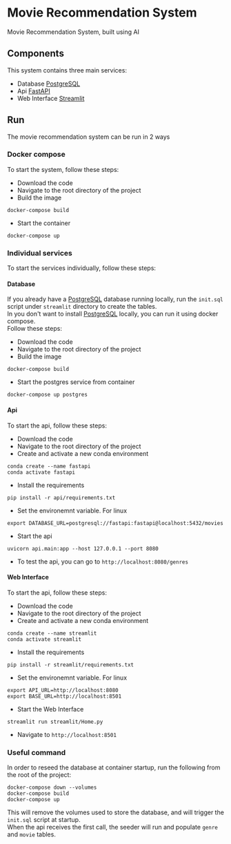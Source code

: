 # Movie Recommendation System

Movie Recommendation System, built using AI

## Components

This system contains three main services:

- Database [PostgreSQL]("https://www.postgresql.org/")
- Api [FastAPI]("https://fastapi.tiangolo.com/")
- Web Interface [Streamlit]("https://streamlit.io/")

## Run

The movie recommendation system can be run in 2 ways

### Docker compose

To start the system, follow these steps:

- Download the code
- Navigate to the root directory of the project
- Build the image

```
docker-compose build
```

- Start the container

```
docker-compose up
```

### Individual services

To start the services individually, follow these steps:

#### Database

If you already have a [PostgreSQL]("https://www.postgresql.org/") database running locally, run the `init.sql` script under `streamlit` directory to create the tables.
<br>
In you don't want to install [PostgreSQL]("https://www.postgresql.org/") locally, you can run it using docker compose.
<br>
Follow these steps:

- Download the code
- Navigate to the root directory of the project
- Build the image

```
docker-compose build
```

- Start the postgres service from container

```
docker-compose up postgres
```

#### Api

To start the api, follow these steps:

- Download the code
- Navigate to the root directory of the project
- Create and activate a new conda environment

```
conda create --name fastapi
conda activate fastapi
```

- Install the requirements

```
pip install -r api/requirements.txt
```

- Set the environemnt variable. For linux

```
export DATABASE_URL=postgresql://fastapi:fastapi@localhost:5432/movies
```

- Start the api

```
uvicorn api.main:app --host 127.0.0.1 --port 8080
```

- To test the api, you can go to `http://localhost:8080/genres`

#### Web Interface

To start the api, follow these steps:

- Download the code
- Navigate to the root directory of the project
- Create and activate a new conda environment

```
conda create --name streamlit
conda activate streamlit
```

- Install the requirements

```
pip install -r streamlit/requirements.txt
```

- Set the environemnt variable. For linux

```
export API_URL=http://localhost:8080
export BASE_URL=http://localhost:8501
```

- Start the Web Interface

```
streamlit run streamlit/Home.py
```

- Navigate to `http://localhost:8501`

### Useful command

In order to reseed the database at container startup, run the following from the root of the project:

```
docker-compose down --volumes
docker-compose build
docker-compose up
```

This will remove the volumes used to store the database, and will trigger the `init.sql` script at startup.
<br>
When the api receives the first call, the seeder will run and populate `genre` and `movie` tables.
